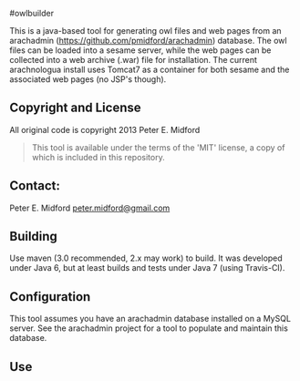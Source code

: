 #owlbuilder

This is a java-based tool for generating owl files and web pages from an arachadmin (https://github.com/pmidford/arachadmin) database.  The owl files can be loaded into a sesame server, while the web pages can be collected into a web archive (.war) file for installation.  The current arachnologua install uses Tomcat7 as a container for both sesame and the associated web pages (no JSP's though).

## Copyright and License

All original code is copyright 2013 Peter E. Midford

> This tool is available under the terms of the 'MIT' license, a copy of which is included in this repository.

## Contact:
   Peter E. Midford
   peter.midford@gmail.com

## Building

Use maven (3.0 recommended, 2.x may work) to build.  It was developed under Java 6, but at least builds and tests under Java 7 (using Travis-CI).

## Configuration
This tool assumes you have an arachadmin database installed on a MySQL server.  See the arachadmin project for a tool to populate and maintain
this database.

## Use


